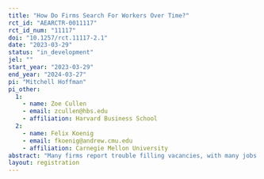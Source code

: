```yaml
---
title: "How Do Firms Search For Workers Over Time?"
rct_id: "AEARCTR-0011117"
rct_id_num: "11117"
doi: "10.1257/rct.11117-2.1"
date: "2023-03-29"
status: "in_development"
jel: ""
start_year: "2023-03-29"
end_year: "2024-03-27"
pi: "Mitchell Hoffman"
pi_other:
  1:
    - name: Zoe Cullen
    - email: zcullen@hbs.edu
    - affiliation: Harvard Business School
  2:
    - name: Felix Koenig
    - email: fkoenig@andrew.cmu.edu
    - affiliation: Carnegie Mellon University
abstract: "Many firms report trouble filling vacancies, with many jobs filled. How do firms adjust wages and non-wage policies over time to fill their jobs? When firms are provided with an opportunity to automatically adjust features of the job such as pay and skill requirements, are they interested in doing so and under what conditions? To address this issue, we will study two randomized controlled trials (RCTs) conducted by a nationwide staffing platform. In the first RCT, firms are presented with different dynamic adjustment policies that the firm is considering. We will examine whether firms choose dynamic wage and quality adjustment features and under what conditions. The second RCT has already been completed by the Platform. In this RCT, some unfilled job slots are randomly assigned bonus wages, allowing estimation of the labor supply elasticity to the firm."
layout: registration
---
```


